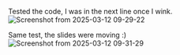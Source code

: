 Tested the code, I was in the next line once I wink.
![Screenshot from 2025-03-12 09-29-22](https://github.com/user-attachments/assets/aa0421e1-52f2-4721-9b10-d18b72c6bef9)

Same test, the slides were moving :)
![Screenshot from 2025-03-12 09-31-29](https://github.com/user-attachments/assets/4d8fef67-2714-4df0-84f0-b30c23342fa2)
